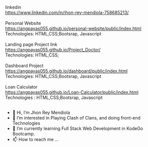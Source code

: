 linkedin</br>https://www.linkedin.com/in/jhon-rey-mendiola-758685213/
</br></br>
Personal Website</br>
https://angpayas055.github.io/personal-website/public/index.html
</br>
Technologies: HTML,CSS;Bootsrap, Javascript
</br></br>
Landing page Project link</br>
https://angpayas055.github.io/Project_Doctor/
</br>
Technologies: HTML,CSS;
</br></br>
Dashboard Project
</br>
https://angpayas055.github.io/dashboard/public/index.html</br>
Technologies: HTML,CSS;Bootsrap, Javascript</br></br>
Loan Calculator </br>
https://angpayas055.github.io/Loan-Calculator/public/index.html</br>
Technologies : HTML,CSS;Bootsrap, Javascript</br></br> 



- 👋 Hi, I’m Jhon Rey Mendiola
- 👀 I’m interested in Playing Clash of Clans, and doing front-end Technologies
- 🌱 I’m currently learning Full Stack Web Development in KodeGo Bootcamp.
- 📫 How to reach me ...


<!---
Jhon Rey Mendiola/AngPayas055 is a ✨ special ✨ repository because its `README.md` (this file) appears on your GitHub profile.
You can click the Preview link to take a look at your changes.
--->
